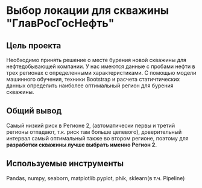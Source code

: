 # Выбор локации для скважины "ГлавРосГосНефть"

## Цель проекта
Необходимо принять решение о месте бурения новой скважины для нефтедобывающей компании. У нас имеются данные с пробами нефти в трех регионах с определенными характеристиками.
С помощью модели машинного обучения, техники Bootstrap и расчета статичтических данных определить наиболее оптимальный регион для бурения скважины.

## Общий вывод

Самый низкий риск в Регионе 2, (автоматически первы и третий регионы отпадают, т.к. риск там больше целевого), доверительный интервал самый оптимальный также во втором регионе, поэтому для **разработки скважины лучше выбрать именно Регион 2.**

## Используемые инструменты
Pandas, numpy, seaborn, matplotlib.pyplot, phik, sklearn(в т.ч. Pipeline)